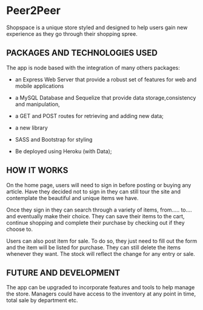 # Peer2Peer

Shopspace is a unique store styled and designed to help users gain new experience as they go through their shopping spree.

## PACKAGES AND TECHNOLOGIES USED

The app is node based with the integration of many others packages:

* an Express Web Server that provide a robust set of features for web and mobile applications

* a MySQL Database and Sequelize that provide data storage,consistency and manipulation,

* a GET and POST routes for retrieving and adding new data;

* a new library 

* SASS  and Bootstrap for styling

* Be deployed using Heroku (with Data);


## HOW IT WORKS

On the home page, users will need to sign in before posting or buying any article. Have they decided not to sign in they can still tour the site and contemplate the beautiful and unique items we have.

Once they sign in they can search through a variety of items, from..... to.... and eventually make their choice. They can save their items to the cart, continue shopping and complete their purchase by checking out if they choose to. 

Users can also post item for sale. To do so, they just need to fill out the form and the item will be listed for purchase. They can still delete the items whenever they want. The stock will reflect the change for any entry or sale.


## FUTURE AND DEVELOPMENT

The app can be upgraded to incorporate features and tools to help manage the store. Managers could have access to the inventory at any point in time, total sale by department etc.
